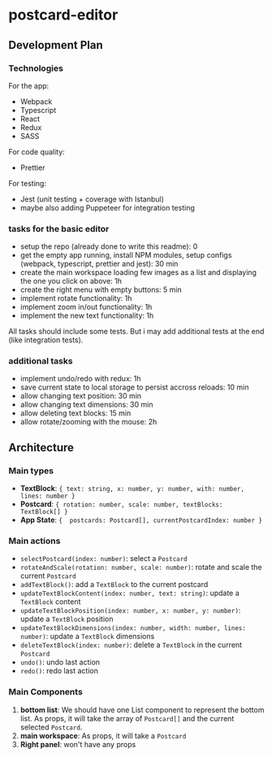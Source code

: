 # postcard-editor


## Development Plan

### Technologies
For the app:
- Webpack
- Typescript
- React
- Redux
- SASS

For code quality:
- Prettier

For testing:
- Jest (unit testing + coverage with Istanbul)
- maybe also adding Puppeteer for integration testing


### tasks for the basic editor
- setup the repo (already done to write this readme): 0
- get the empty app running, install NPM modules, setup configs (webpack, typescript, prettier and jest): 30 min
- create the main workspace loading few images as a list and displaying the one you click on above: 1h
- create the right menu with empty buttons: 5 min
- implement rotate functionality: 1h
- implement zoom in/out functionality: 1h
- implement the new text functionality: 1h

All tasks should include some tests. But i may add additional tests at the end (like integration tests).


### additional tasks
- implement undo/redo with redux: 1h
- save current state to local storage to persist accross reloads: 10 min
- allow changing text position: 30 min
- allow changing text dimensions: 30 min
- allow deleting text blocks: 15 min
- allow rotate/zooming with the mouse: 2h



## Architecture
### Main types
 - **TextBlock**: ```{ text: string, x: number, y: number, with: number, lines: number }```
 - **Postcard**: ```{ rotation: number, scale: number, textBlocks: TextBlock[] }```
 - **App State**: ```{  postcards: Postcard[], currentPostcardIndex: number }```

### Main actions
 - `selectPostcard(index: number)`: select a `Postcard`
 - `rotateAndScale(rotation: number, scale: number)`: rotate and scale the current `Postcard`
 - `addTextBlock()`: add a `TextBlock` to the current postcard
 - `updateTextBlockContent(index: number, text: string)`: update a `TextBlock` content
 - `updateTextBlockPosition(index: number, x: number, y: number)`: update a `TextBlock` position
 - `updateTextBlockDimensions(index: number, width: number, lines: number)`: update a `TextBlock` dimensions
 - `deleteTextBlock(index: number)`: delete a `TextBlock` in the current `Postcard`
 - `undo()`: undo last action
 - `redo()`: redo last action

### Main Components

1. **bottom list**: We should have one List component to represent the bottom list. As props, it will take the array of `Postcard[]` and the current selected `Postcard`.
2. **main workspace**: As props, it will take a `Postcard`
3. **Right panel**: won't have any props